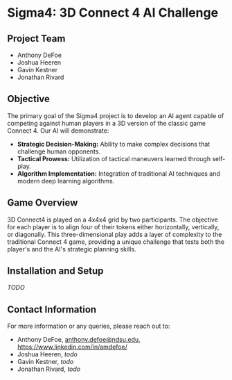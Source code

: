 # Sigma4: 3D Connect 4 AI Challenge

## Project Team
- Anthony DeFoe
- Joshua Heeren
- Gavin Kestner
- Jonathan Rivard

## Objective
The primary goal of the Sigma4 project is to develop an AI agent capable of competing against human players in a 3D version of the classic game Connect 4. Our AI will demonstrate:
- **Strategic Decision-Making:** Ability to make complex decisions that challenge human opponents.
- **Tactical Prowess:** Utilization of tactical maneuvers learned through self-play.
- **Algorithm Implementation:** Integration of traditional AI techniques and modern deep learning algorithms.

## Game Overview
3D Connect4 is played on a 4x4x4 grid by two participants. The objective for each player is to align four of their tokens either horizontally, vertically, or diagonally. This three-dimensional play adds a layer of complexity to the traditional Connect 4 game, providing a unique challenge that tests both the player's and the AI's strategic planning skills.

## Installation and Setup
*TODO*

## Contact Information
For more information or any queries, please reach out to:
- Anthony DeFoe, anthony.defoe@ndsu.edu, https://www.linkedin.com/in/amdefoe/
- Joshua Heeren, *todo*
- Gavin Kestner, *todo*
- Jonathan Rivard, *todo*
